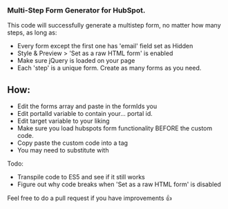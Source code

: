### Multi-Step Form Generator for HubSpot.

This code will successfully generate a multistep form, no matter how many steps, as long as:

- Every form except the first one has 'email' field set as Hidden
- Style & Preview > 'Set as a raw HTML form' is enabled
- Make sure jQuery is loaded on your page
- Each 'step' is a unique form. Create as many forms as you need.

## How:

- Edit the forms array and paste in the formIds you
- Edit portalId variable to contain your... portal id.
- Edit target variable to your liking
- Make sure you load hubspots form functionality BEFORE the custom code.
- Copy paste the custom code into a <script></script> tag
- You may need to substitute <script charset="utf-8" type="text/javascript" src="https://js.hsforms.net/forms/v2.js"></script> with <script charset="utf-8" type="text/javascript" src="//js.hsforms.net/forms/v2.js"></script> 

Todo:

- Transpile code to ES5 and see if it still works
- Figure out why code breaks when 'Set as a raw HTML form' is disabled

Feel free to do a pull request if you have improvements :+1: